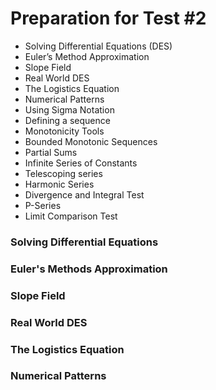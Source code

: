 # Preparation for Test #2

- Solving Differential Equations (DES)
- Euler’s Method Approximation
- Slope Field
- Real World DES
- The Logistics Equation
- Numerical Patterns
- Using Sigma Notation
- Defining a sequence
- Monotonicity Tools
- Bounded Monotonic Sequences
- Partial Sums
- Infinite Series of Constants
- Telescoping series
- Harmonic Series
- Divergence and Integral Test
- P-Series
- Limit Comparison Test

### Solving Differential Equations


### Euler's Methods Approximation

### Slope Field


### Real World DES

### The Logistics Equation


### Numerical Patterns